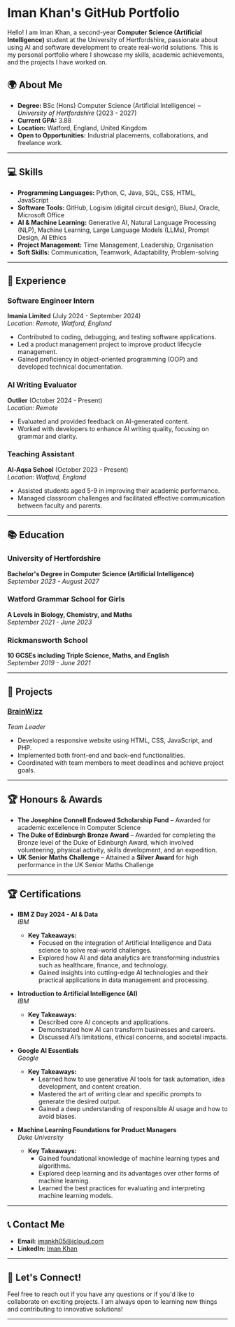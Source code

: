 # Iman Khan's GitHub Portfolio

Hello! I am Iman Khan, a second-year **Computer Science (Artificial Intelligence)** student at the University of Hertfordshire, passionate about using AI and software development to create real-world solutions. This is my personal portfolio where I showcase my skills, academic achievements, and the projects I have worked on.

## 🌍 About Me

- **Degree:** BSc (Hons) Computer Science (Artificial Intelligence) – *University of Hertfordshire* (2023 - 2027)
- **Current GPA:** 3.88
- **Location:** Watford, England, United Kingdom
- **Open to Opportunities:** Industrial placements, collaborations, and freelance work.

---

## 💻 Skills

- **Programming Languages:** Python, C, Java, SQL, CSS, HTML, JavaScript
- **Software Tools:** GitHub, Logisim (digital circuit design), BlueJ, Oracle, Microsoft Office
- **AI & Machine Learning:** Generative AI, Natural Language Processing (NLP), Machine Learning, Large Language Models (LLMs), Prompt Design, AI Ethics
- **Project Management:** Time Management, Leadership, Organisation
- **Soft Skills:** Communication, Teamwork, Adaptability, Problem-solving


---

## 🚀 Experience

### **Software Engineer Intern**  
**Imania Limited** (July 2024 - September 2024)  
*Location: Remote, Watford, England*

- Contributed to coding, debugging, and testing software applications.
- Led a product management project to improve product lifecycle management.
- Gained proficiency in object-oriented programming (OOP) and developed technical documentation.

### **AI Writing Evaluator**  
**Outlier** (October 2024 - Present)  
*Location: Remote*

- Evaluated and provided feedback on AI-generated content.
- Worked with developers to enhance AI writing quality, focusing on grammar and clarity.

### **Teaching Assistant**  
**Al-Aqsa School** (October 2023 - Present)  
*Location: Watford, England*

- Assisted students aged 5-9 in improving their academic performance.
- Managed classroom challenges and facilitated effective communication between faculty and parents.

---

## 📚 Education

### **University of Hertfordshire**  
**Bachelor's Degree in Computer Science (Artificial Intelligence)**  
*September 2023 - August 2027*

### **Watford Grammar School for Girls**  
**A Levels in Biology, Chemistry, and Maths**  
*September 2021 - June 2023*

### **Rickmansworth School**  
**10 GCSEs including Triple Science, Maths, and English**  
*September 2019 - June 2021*

---

## 🔧 Projects

### **[BrainWizz](https://brainwizz.co.uk)**  
*Team Leader*  
- Developed a responsive website using HTML, CSS, JavaScript, and PHP.
- Implemented both front-end and back-end functionalities.
- Coordinated with team members to meet deadlines and achieve project goals.

---

## 🏆 Honours & Awards
- **The Josephine Connell Endowed Scholarship Fund** – Awarded for academic excellence in Computer Science
- **The Duke of Edinburgh Bronze Award** – Awarded for completing the Bronze level of the Duke of Edinburgh Award, which involved volunteering, physical activity, skills development, and an expedition.
- **UK Senior Maths Challenge** – Attained a **Silver Award** for high performance in the UK Senior Maths Challenge

---

## 🏆 Certifications

- **IBM Z Day 2024 - AI & Data**  
  *IBM*
  - **Key Takeaways:**
    - Focused on the integration of Artificial Intelligence and Data science to solve real-world challenges.
    - Explored how AI and data analytics are transforming industries such as healthcare, finance, and technology.
    - Gained insights into cutting-edge AI technologies and their practical applications in data management and processing.

- **Introduction to Artificial Intelligence (AI)**  
  *IBM*
  - **Key Takeaways:**  
    - Described core AI concepts and applications.
    - Demonstrated how AI can transform businesses and careers.
    - Discussed AI’s limitations, ethical concerns, and societal impacts.

- **Google AI Essentials**  
  *Google*
  - **Key Takeaways:**  
    - Learned how to use generative AI tools for task automation, idea development, and content creation.
    - Mastered the art of writing clear and specific prompts to generate the desired output.
    - Gained a deep understanding of responsible AI usage and how to avoid biases.

- **Machine Learning Foundations for Product Managers**  
  *Duke University*  
  - **Key Takeaways:**  
    - Gained foundational knowledge of machine learning types and algorithms.
    - Explored deep learning and its advantages over other forms of machine learning.
    - Learned the best practices for evaluating and interpreting machine learning models.

---

## 📞 Contact Me

- **Email:** imankh05@icloud.com
- **LinkedIn:** [Iman Khan](https://www.linkedin.com/in/iman-khan-43a806178)

---

## 🔗 Let's Connect!

Feel free to reach out if you have any questions or if you'd like to collaborate on exciting projects. I am always open to learning new things and contributing to innovative solutions!

---
